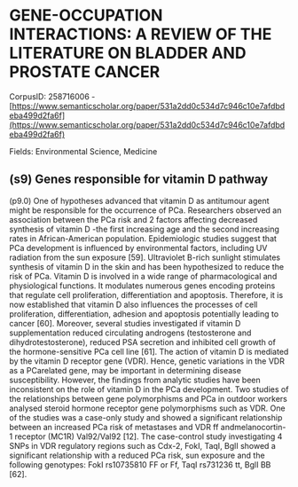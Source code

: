 # GENE-OCCUPATION INTERACTIONS: A REVIEW OF THE LITERATURE ON BLADDER AND PROSTATE CANCER

CorpusID: 258716006 - [https://www.semanticscholar.org/paper/531a2dd0c534d7c946c10e7afdbdeba499d2fa6f](https://www.semanticscholar.org/paper/531a2dd0c534d7c946c10e7afdbdeba499d2fa6f)

Fields: Environmental Science, Medicine

## (s9) Genes responsible for vitamin D pathway
(p9.0) One of hypotheses advanced that vitamin D as antitumour agent might be responsible for the occurrence of PCa. Researchers observed an association between the PCa risk and 2 factors affecting decreased synthesis of vitamin D -the first increasing age and the second increasing rates in African-American population. Epidemiologic studies suggest that PCa development is influenced by environmental factors, including UV radiation from the sun exposure [59]. Ultraviolet B-rich sunlight stimulates synthesis of vitamin D in the skin and has been hypothesized to reduce the risk of PCa. Vitamin D is involved in a wide range of pharmacological and physiological functions. It modulates numerous genes encoding proteins that regulate cell proliferation, differentiation and apoptosis. Therefore, it is now established that vitamin D also influences the processes of cell proliferation, differentiation, adhesion and apoptosis potentially leading to cancer [60]. Moreover, several studies investigated if vitamin D supplementation reduced circulating androgens (testosterone and dihydrotestosterone), reduced PSA secretion and inhibited cell growth of the hormone-sensitive PCa cell line [61]. The action of vitamin D is mediated by the vitamin D receptor gene (VDR). Hence, genetic variations in the VDR as a PCarelated gene, may be important in determining disease susceptibility. However, the findings from analytic studies have been inconsistent on the role of vitamin D in the PCa development. Two studies of the relationships between gene polymorphisms and PCa in outdoor workers analysed steroid hormone receptor gene polymorphisms such as VDR. One of the studies was a case-only study and showed a significant relationship between an increased PCa risk of metastases and VDR ff andmelanocortin-1 receptor (MC1R) Val92/Val92 [12]. The case-control study investigating 4 SNPs in VDR regulatory regions such as Cdx-2, FokI, TaqI, BglI showed a significant relationship with a reduced PCa risk, sun exposure and the following genotypes: FokI rs10735810 FF or Ff, TaqI rs731236 tt, BglI BB [62].
